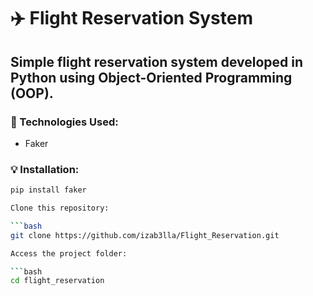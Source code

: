# ✈️ Flight Reservation System

## Simple flight reservation system developed in Python using Object-Oriented Programming (OOP).

### 🔨 Technologies Used:
- Faker

### 💡 Installation:

```bash
pip install faker

Clone this repository:

```bash 
git clone https://github.com/izab3lla/Flight_Reservation.git

Access the project folder:

```bash
cd flight_reservation